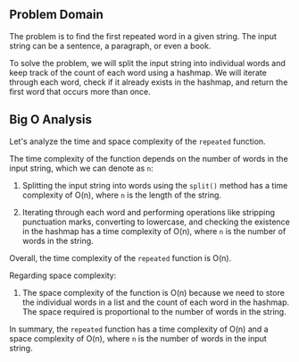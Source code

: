 ## Problem Domain

The problem is to find the first repeated word in a given string. The input string can be a sentence, a paragraph, or even a book.

To solve the problem, we will split the input string into individual words and keep track of the count of each word using a hashmap. We will iterate through each word, check if it already exists in the hashmap, and return the first word that occurs more than once.

## Big O Analysis

Let's analyze the time and space complexity of the `repeated` function.

The time complexity of the function depends on the number of words in the input string, which we can denote as `n`:

1. Splitting the input string into words using the `split()` method has a time complexity of O(n), where `n` is the length of the string.

2. Iterating through each word and performing operations like stripping punctuation marks, converting to lowercase, and checking the existence in the hashmap has a time complexity of O(n), where `n` is the number of words in the string.

Overall, the time complexity of the `repeated` function is O(n).

Regarding space complexity:

1. The space complexity of the function is O(n) because we need to store the individual words in a list and the count of each word in the hashmap. The space required is proportional to the number of words in the string.

In summary, the `repeated` function has a time complexity of O(n) and a space complexity of O(n), where `n` is the number of words in the input string.
